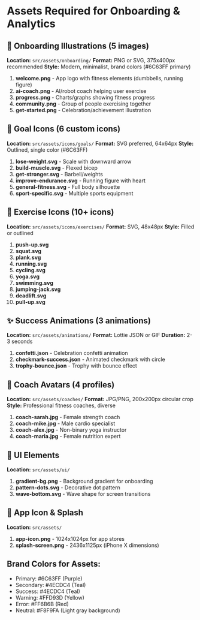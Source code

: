 # Assets Required for Onboarding & Analytics

## 🎨 Onboarding Illustrations (5 images)
**Location:** `src/assets/onboarding/`
**Format:** PNG or SVG, 375x400px recommended
**Style:** Modern, minimalist, brand colors (#6C63FF primary)

1. **welcome.png** - App logo with fitness elements (dumbbells, running figure)
2. **ai-coach.png** - AI/robot coach helping user exercise
3. **progress.png** - Charts/graphs showing fitness progress
4. **community.png** - Group of people exercising together
5. **get-started.png** - Celebration/achievement illustration

## 🎯 Goal Icons (6 custom icons)
**Location:** `src/assets/icons/goals/`
**Format:** SVG preferred, 64x64px
**Style:** Outlined, single color (#6C63FF)

1. **lose-weight.svg** - Scale with downward arrow
2. **build-muscle.svg** - Flexed bicep
3. **get-stronger.svg** - Barbell/weights
4. **improve-endurance.svg** - Running figure with heart
5. **general-fitness.svg** - Full body silhouette
6. **sport-specific.svg** - Multiple sports equipment

## 🏃 Exercise Icons (10+ icons)
**Location:** `src/assets/icons/exercises/`
**Format:** SVG, 48x48px
**Style:** Filled or outlined

1. **push-up.svg**
2. **squat.svg**
3. **plank.svg**
4. **running.svg**
5. **cycling.svg**
6. **yoga.svg**
7. **swimming.svg**
8. **jumping-jack.svg**
9. **deadlift.svg**
10. **pull-up.svg**

## ✨ Success Animations (3 animations)
**Location:** `src/assets/animations/`
**Format:** Lottie JSON or GIF
**Duration:** 2-3 seconds

1. **confetti.json** - Celebration confetti animation
2. **checkmark-success.json** - Animated checkmark with circle
3. **trophy-bounce.json** - Trophy with bounce effect

## 👤 Coach Avatars (4 profiles)
**Location:** `src/assets/coaches/`
**Format:** JPG/PNG, 200x200px circular crop
**Style:** Professional fitness coaches, diverse

1. **coach-sarah.jpg** - Female strength coach
2. **coach-mike.jpg** - Male cardio specialist
3. **coach-alex.jpg** - Non-binary yoga instructor
4. **coach-maria.jpg** - Female nutrition expert

## 🎨 UI Elements
**Location:** `src/assets/ui/`

1. **gradient-bg.png** - Background gradient for onboarding
2. **pattern-dots.svg** - Decorative dot pattern
3. **wave-bottom.svg** - Wave shape for screen transitions

## 📱 App Icon & Splash
**Location:** `src/assets/`

1. **app-icon.png** - 1024x1024px for app stores
2. **splash-screen.png** - 2436x1125px (iPhone X dimensions)

## Brand Colors for Assets:
- Primary: #6C63FF (Purple)
- Secondary: #4ECDC4 (Teal)
- Success: #4ECDC4 (Teal)
- Warning: #FFD93D (Yellow)
- Error: #FF6B6B (Red)
- Neutral: #F8F9FA (Light gray background)